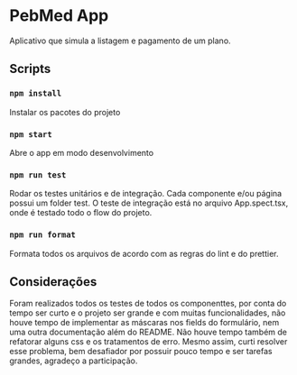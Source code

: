 # PebMed App

Aplicativo que simula a listagem e pagamento de um plano.

## Scripts

### `npm install`

Instalar os pacotes do projeto

### `npm start`

Abre o app em modo desenvolvimento

### `npm run test`

Rodar os testes unitários e de integração. Cada componente e/ou página possui um folder test.
O teste de integração está no arquivo App.spect.tsx, onde é testado todo o flow do projeto.

### `npm run format`

Formata todos os arquivos de acordo com as regras do lint e do prettier.

## Considerações

Foram realizados todos os testes de todos os componenttes, por conta do tempo ser curto e o projeto ser grande e com muitas funcionalidades, não houve tempo de implementar as máscaras nos fields do formulário, nem uma outra documentação além do README. Não houve tempo também de refatorar alguns css e os tratamentos de erro. Mesmo assim, curti resolver esse problema, bem desafiador por possuir pouco tempo e ser tarefas grandes, agradeço a participação.
